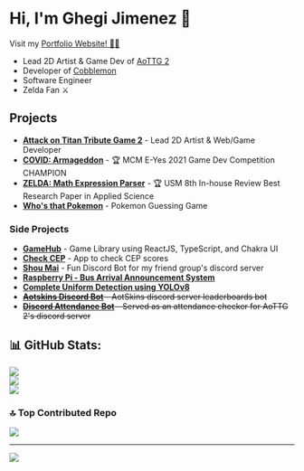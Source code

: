# Hi, I'm **Ghegi Jimenez** 👋

Visit my [Portfolio Website! 💼🎨](https://gisketch.com)

- Lead 2D Artist & Game Dev of [AoTTG 2](https://github.com/AoTTG-2)
- Developer of [Cobblemon](https://cobblemon.com)
- Software Engineer
- Zelda Fan ⚔

## Projects

- **[Attack on Titan Tribute Game 2](https://github.com/AoTTG-2)** - Lead 2D Artist & Web/Game Developer
- **[COVID: Armageddon](https://github.com/gisketch/covid-armageddon)**  - 🏆 MCM E-Yes 2021 Game Dev Competition CHAMPION
- **[ZELDA: Math Expression Parser](https://github.com/gisketch/ZELDA-cs50-final-project)** - 🏆 USM 8th In-house Review Best Research Paper in Applied Science
- **[Who's that Pokemon](https://pokemon.gisketch.com)** - Pokemon Guessing Game

### Side Projects

- **[GameHub](https://gamehub.gisketch.com/)** - Game Library using ReactJS, TypeScript, and Chakra UI
- **[Check CEP](https://check-cep-ece.netlify.app/)** - App to check CEP scores
- **[Shou Mai](https://github.com/ChowFan-Devs/shou-mai-discord-bot)** - Fun Discord Bot for my friend group's discord server
- **[Raspberry Pi - Bus Arrival Announcement System](https://github.com/gisketch/RPi-bus-announcing-system)**
- **[Complete Uniform Detection using YOLOv8](https://github.com/gisketch/complete-uniform-detection-YOLOv8)**
- ~~**[Aotskins Discord Bot](https://github.com/gisketch/aotskins-bot)** - AotSkins discord server leaderboards bot~~
- ~~**[Discord Attendance Bot](https://github.com/gisketch/discord-attendance-bot)** - Served as an attendance checker for AoTTG 2's discord server~~


## 📊 GitHub Stats:
![](https://github-readme-stats.vercel.app/api?username=gisketch&theme=onedark&hide_border=true&include_all_commits=false&count_private=false)<br/>
![](https://github-readme-streak-stats.herokuapp.com/?user=gisketch&theme=onedark&hide_border=true)<br/>
![](https://github-readme-stats.vercel.app/api/top-langs/?username=gisketch&theme=onedark&hide_border=true&include_all_commits=false&count_private=false&layout=compact)

### 🔝 Top Contributed Repo
![](https://github-contributor-stats.vercel.app/api?username=gisketch&limit=5&theme=onedark&combine_all_yearly_contributions=true)

---
[![](https://visitcount.itsvg.in/api?id=gisketch&icon=0&color=0)](https://visitcount.itsvg.in)
